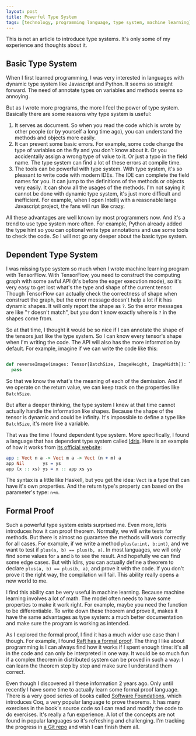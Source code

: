 ```yaml
---
layout: post
title: Powerful Type System
tags: [technology, programming language, type system, machine learning]
---
```


This is not an article to introduce type systems. It's only some of my experience and thoughts about it.

## Basic Type System

When I first learned programming, I was very interested in languages with dynamic type system like Javascript and Python. It seems so straight forward. The need of annotate types on variables and methods seems so annoying.

But as I wrote more programs, the more I feel the power of type system. Basically there are some reasons why type system is useful:

1. It serves as document. So when you read the code which is wrote by other people (or by yourself a long time ago), you can understand the methods and objects more easily.
2. It can prevent some basic errors. For example, some code change the type of variables on the fly and you don't know about it. Or you accidentally assign a wrong type of value to it. Or just a typo in the field name. The type system can find a lot of these errors at compile time.
3. The tools can be powerful with type system. With type system, it's so pleasant to write code with modern IDEs. The IDE can complete the field names for you. It can jump to the definitions of the methods or objects very easily. It can show all the usages of the methods. I'm not saying it cannot be done with dynamic type system, it's just more difficult and inefficient. For example, when I open Intellij with a reasonable large Javascript project, the fans will run like crazy.

All these advantages are well known by most programmers now. And it's a trend to use type system more often. For example, Python already added the type hint so you can optional write type annotations and use some tools to check the code. So I will not go any deeper about the basic type system.

## Dependent Type System

I was missing type system so much when I wrote machine learning program with TensorFlow. With TensorFlow, you need to construct the computing graph with some awful API (it's before the eager execution mode), so it's very easy to get lost what's the type and shape of the current tensor. Though TensorFlow can actually check the correctness of shape when construct the graph, but the error message doesn't help a lot if it has dynamic shapes. It will only report the shape as `?`. So the error messages are like "`?` doesn't match", but you don't know exactly where is `?` in the shapes come from.

So at that time, I thought it would be so nice if I can annotate the shape of the tensors just like the type system. So I can know every tensor's shape when I'm writing the code. The API will also has the more information by default. For example, imagine if we can write the code like this:

```python

def reverseImage(images: Tensor[BatchSize, ImageHeight, ImageWidth]): Tensor[BatchSize, ImageWidth, ImageHeight]:
  pass

```

So that we know the what's the meaning of each of the demission. And if we operate on the return value, we can keep track on the properties like `BatchSize`.

But after a deeper thinking, the type system I knew at that time cannot actually handle the information like shapes. Because the shape of the tensor is dynamic and could be infinity. It's impossible to define a type like `BatchSize`, it's more like a variable.

That was the time I found dependent type system. More specifically, I found a language that has dependent type system called [Idris](https://www.idris-lang.org/). Here is an example of how it works from [its official website](https://www.idris-lang.org/pages/example.html):

```idris
app : Vect n a -> Vect m a -> Vect (n + m) a
app Nil       ys = ys
app (x :: xs) ys = x :: app xs ys
```

The syntax is a little like Haskell, but you get the idea: `Vect` is a type that can have it's own properties. And the return type's property can based on the parameter's type: `n+m`.

## Formal Proof

Such a powerful type system exists surprised me. Even more, Idris introduces how it can proof theorem. Normally, we will write tests for methods. But there is almost no guarantee the methods will work correctly for all cases. For example, if we write a method `plus(a:int, b:int)`, and we want to test if `plus(a, b) == plus(b, a)`. In most languages, we will only find some values for `a` and `b` to see the result. And hopefully we can find some edge cases. But with Idirs, you can actually define a theorem to declare `plus(a, b) == plus(b, a)`, and prove it with the code. If you don't prove it the right way, the compilation will fail. This ability really opens a new world to me.

I find this ability can be very useful in machine learning. Because machine learning involves a lot of math. The model often needs to have some properties to make it work right. For example, maybe you need the function to be differentiable. To write down these theorem and prove it, makes it have the same advantages as type system: a much better documentation and make sure the program is working as intended.

As I explored the formal proof, I find it has a much wider use case than I though. For example, I found [Raft has a formal proof](https://github.com/uwplse/verdi/pull/16). The thing I like about programming is I can always find how it works if I spent enough time: it's all in the code and can only be interpreted in one way. It would be so much fun if a complex theorem in distributed system can be proved in such a way: I can learn the theorem step by step and make sure I understand them correct.

Even though I discovered all these information 2 years ago. Only until recently I have some time to actually learn some formal proof language. There is a very good series of books called [Software Foundations](https://softwarefoundations.cis.upenn.edu/), which introduces Coq, a very popular language to prove theorems. It has many exercises in the book's source code so I can read and modify the code to do exercises. It's really a fun experience. A lot of the concepts are not found in popular languages so it's refreshing and challenging. I'm tracking the progress in [a Git repo](https://softwarefoundations.cis.upenn.edu/) and wish I can finish them all.
